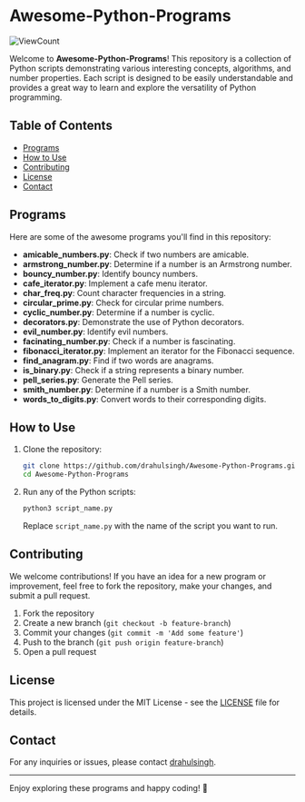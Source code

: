 # Awesome-Python-Programs

![ViewCount](https://views.whatilearened.today/views/github/drahulsingh/Awesome-Python-Programs.svg)

Welcome to **Awesome-Python-Programs**! This repository is a collection of Python scripts demonstrating various interesting concepts, algorithms, and number properties. Each script is designed to be easily understandable and provides a great way to learn and explore the versatility of Python programming.

## Table of Contents

- [Programs](#programs)
- [How to Use](#how-to-use)
- [Contributing](#contributing)
- [License](#license)
- [Contact](#contact)

## Programs

Here are some of the awesome programs you'll find in this repository:

- **amicable_numbers.py**: Check if two numbers are amicable.
- **armstrong_number.py**: Determine if a number is an Armstrong number.
- **bouncy_number.py**: Identify bouncy numbers.
- **cafe_iterator.py**: Implement a cafe menu iterator.
- **char_freq.py**: Count character frequencies in a string.
- **circular_prime.py**: Check for circular prime numbers.
- **cyclic_number.py**: Determine if a number is cyclic.
- **decorators.py**: Demonstrate the use of Python decorators.
- **evil_number.py**: Identify evil numbers.
- **facinating_number.py**: Check if a number is fascinating.
- **fibonacci_iterator.py**: Implement an iterator for the Fibonacci sequence.
- **find_anagram.py**: Find if two words are anagrams.
- **is_binary.py**: Check if a string represents a binary number.
- **pell_series.py**: Generate the Pell series.
- **smith_number.py**: Determine if a number is a Smith number.
- **words_to_digits.py**: Convert words to their corresponding digits.

## How to Use

1. Clone the repository:

    ```bash
    git clone https://github.com/drahulsingh/Awesome-Python-Programs.git
    cd Awesome-Python-Programs
    ```

2. Run any of the Python scripts:

    ```bash
    python3 script_name.py
    ```

    Replace `script_name.py` with the name of the script you want to run.

## Contributing

We welcome contributions! If you have an idea for a new program or improvement, feel free to fork the repository, make your changes, and submit a pull request.

1. Fork the repository
2. Create a new branch (`git checkout -b feature-branch`)
3. Commit your changes (`git commit -m 'Add some feature'`)
4. Push to the branch (`git push origin feature-branch`)
5. Open a pull request

## License

This project is licensed under the MIT License - see the [LICENSE](LICENSE) file for details.

## Contact

For any inquiries or issues, please contact [drahulsingh](https://github.com/drahulsingh).

---

Enjoy exploring these programs and happy coding! 🎉
